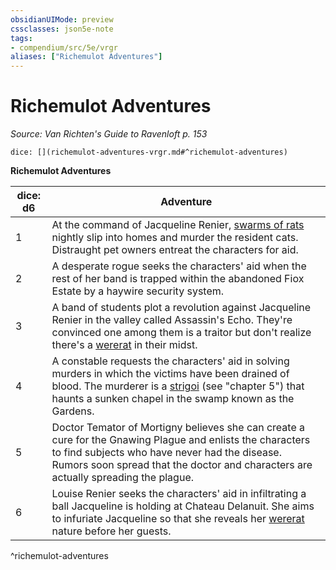 ```yaml
---
obsidianUIMode: preview
cssclasses: json5e-note
tags:
- compendium/src/5e/vrgr
aliases: ["Richemulot Adventures"]
---
```

# Richemulot Adventures
*Source: Van Richten's Guide to Ravenloft p. 153* 

`dice: [](richemulot-adventures-vrgr.md#^richemulot-adventures)`

**Richemulot Adventures**

| dice: d6 | Adventure |
|----------|-----------|
| 1 | At the command of Jacqueline Renier, [swarms of rats](/2-Mechanics/CLI/bestiary/beast/swarm-of-rats.md) nightly slip into homes and murder the resident cats. Distraught pet owners entreat the characters for aid. |
| 2 | A desperate rogue seeks the characters' aid when the rest of her band is trapped within the abandoned Fiox Estate by a haywire security system. |
| 3 | A band of students plot a revolution against Jacqueline Renier in the valley called Assassin's Echo. They're convinced one among them is a traitor but don't realize there's a [wererat](/2-Mechanics/CLI/bestiary/humanoid/wererat.md) in their midst. |
| 4 | A constable requests the characters' aid in solving murders in which the victims have been drained of blood. The murderer is a [strigoi](/2-Mechanics/CLI/bestiary/monstrosity/strigoi-vrgr.md) (see "chapter 5") that haunts a sunken chapel in the swamp known as the Gardens. |
| 5 | Doctor Temator of Mortigny believes she can create a cure for the Gnawing Plague and enlists the characters to find subjects who have never had the disease. Rumors soon spread that the doctor and characters are actually spreading the plague. |
| 6 | Louise Renier seeks the characters' aid in infiltrating a ball Jacqueline is holding at Chateau Delanuit. She aims to infuriate Jacqueline so that she reveals her [wererat](/2-Mechanics/CLI/bestiary/humanoid/wererat.md) nature before her guests. |
^richemulot-adventures